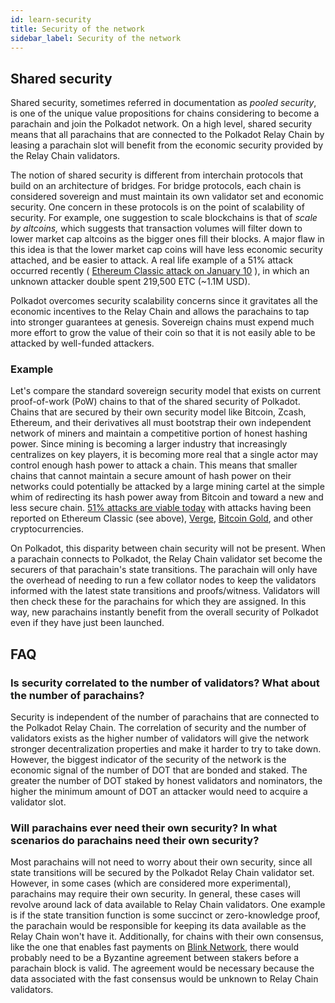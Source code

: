 ```yaml
---
id: learn-security
title: Security of the network
sidebar_label: Security of the network
---
```


## Shared security

Shared security, sometimes referred in documentation as _pooled security_, is one of the unique value propositions for chains considering to become a parachain and join the Polkadot network. On a high level, shared security means that all parachains that are connected to the Polkadot Relay Chain by leasing a parachain slot will benefit from the economic security provided by the Relay Chain validators.

The notion of shared security is different from interchain protocols that build on an architecture of bridges. For bridge protocols, each chain is considered sovereign and must maintain its own validator set and economic security. One concern in these protocols is on the point of scalability of security. For example, one suggestion to scale blockchains is that of _scale by altcoins,_ which suggests that transaction volumes will filter down to lower market cap altcoins as the bigger ones fill their blocks. A major flaw in this idea is that the lower market cap coins will have less economic security attached, and be easier to attack. A real life example of a 51% attack occurred recently ( [Ethereum Classic attack on January 10](https://cointelegraph.com/news/ethereum-classic-51-attack-the-reality-of-proof-of-work) ), in which an unknown attacker double spent 219,500 ETC (~1.1M USD).

Polkadot overcomes security scalability concerns since it gravitates all the economic incentives to the Relay Chain and allows the parachains to tap into stronger guarantees at genesis. Sovereign chains must expend much more effort to grow the value of their coin so that it is not easily able to be attacked by well-funded attackers.

### Example

Let's compare the standard sovereign security model that exists on current proof-of-work (PoW) chains to that of the shared security of Polkadot. Chains that are secured by their own security model like Bitcoin, Zcash, Ethereum, and their derivatives all must bootstrap their own independent network of miners and maintain a competitive portion of honest hashing power. Since mining is becoming a larger industry that increasingly centralizes on key players, it is becoming more real that a single actor may control enough hash power to attack a chain. This means that smaller chains that cannot maintain a secure amount of hash power on their networks could potentially be attacked by a large mining cartel at the simple whim of redirecting its hash power away from Bitcoin and toward a new and less secure chain. [51% attacks are viable today](https://www.crypto51.app) with attacks having been reported on Ethereum Classic (see above), [Verge](https://coincentral.com/verge-suffers-51-attack-hard-forks-in-response/), [Bitcoin Gold](https://bitcoingold.org/responding-to-attacks/), and other cryptocurrencies.

On Polkadot, this disparity between chain security will not be present. When a parachain connects to Polkadot, the Relay Chain validator set become the securers of that parachain's state transitions. The parachain will only have the overhead of needing to run a few collator nodes to keep the validators informed with the latest state transitions and proofs/witness. Validators will then check these for the parachains for which they are assigned. In this way, new parachains instantly benefit from the overall security of Polkadot even if they have just been launched.

## FAQ

### Is security correlated to the number of validators? What about the number of parachains?

Security is independent of the number of parachains that are connected to the Polkadot Relay Chain. The correlation of security and the number of validators exists as the higher number of validators will give the network stronger decentralization properties and make it harder to try to take down. However, the biggest indicator of the security of the network is the economic signal of the number of DOT that are bonded and staked. The greater the number of DOT staked by honest validators and nominators, the higher the minimum amount of DOT an attacker would need to acquire a validator slot.

### Will parachains ever need their own security? In what scenarios do parachains need their own security?

Most parachains will not need to worry about their own security, since all state transitions will be secured by the Polkadot Relay Chain validator set. However, in some cases (which are considered more experimental), parachains may require their own security. In general, these cases will revolve around lack of data available to Relay Chain validators. One example is if the state transition function is some succinct or zero-knowledge proof, the parachain would be responsible for keeping its data available as the Relay Chain won't have it. Additionally, for chains with their own consensus, like the one that enables fast payments on [Blink Network](https://www.youtube.com/watch?v=sf5GMDlG7Uk), there would probably need to be a Byzantine agreement between stakers before a parachain block is valid. The agreement would be necessary because the data associated with the fast consensus would be unknown to Relay Chain validators.
